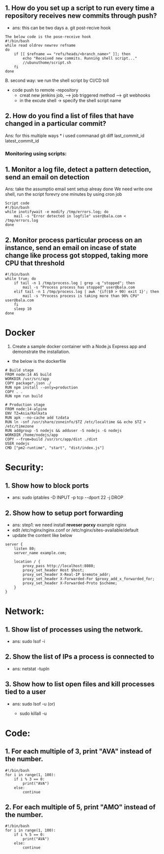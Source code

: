 ## 1. How do you set up a script to run every time a repository receives new commits through push?

* ans: this can be two days
    a. git post-recive hook
```
The below code is the pose-receive hook
#!/bin/bash
while read oldrev newrev refname
do
    if [[ $refname == "refs/heads/<branch_name>" ]]; then
        echo "Received new commits. Running shell script..."
        //ubunuthome/script.sh
    fi
done
```
  B. second way: we run the shell script by CI/CD toll
  * code push to remote -repository
    * creat new jenkins job, --> job triggered method --> git webhooks
     * in the excute shell -> specify the shell script name 
     
    
 ## 2. How do you find a list of files that have changed in a particular commit?
 Ans: for this multiple ways
     * i used commanad git diff last_commit_id latest_commit_id
     
 ### Monitoring using scripts:

## 1. Monitor a log file, detect a pattern detection, send an email on detection
Ans: take the assumptio email sent setup alreay done
  We need write one shell, run the script forevry one minutes by using cron job

```
Script code
#!/bin/bash
while inotifywait -e modify /tmp/errors.log; do
    mail -s "Error detected in logfile" user@bala.com < /tmp/errors.log
done
```
## 2. Monitor process particular process on an instance, send an email on incase of state change like process got stopped, taking more CPU that threshold
```
#!/bin/bash
while true; do
    if tail -n 1 /tmp/process.log | grep -q "stopped"; then
        mail -s "Process process has stopped" user@bala.com
    elif tail -n 1 /tmp/process.log | awk '{if($9 > 90) exit 1}'; then
        mail -s "Process process is taking more than 90% CPU" user@bala.com
    fi
    sleep 10
done
```

# Docker

1. Create a sample docker container with a Node.js Express app and demonstrate the installation.
* the below is the dockerfile
```
# Build stage
FROM node:14 AS build
WORKDIR /usr/src/app
COPY package*.json ./
RUN npm install --only=production
COPY . .
RUN npm run build

# Production stage
FROM node:14-alpine
ENV TZ=Asia/Kolkata
RUN apk --no-cache add tzdata
RUN ln -snf /usr/share/zoneinfo/$TZ /etc/localtime && echo $TZ > /etc/timezone
RUN addgroup -S nodejs && adduser -S nodejs -G nodejs
WORKDIR /home/nodejs/app
COPY --from=build /usr/src/app/dist ./dist
USER nodejs
CMD ["pm2-runtime", "start", "dist/index.js"]
```


# Security:
 ## 1. Show how to block ports
  * ans: sudo iptables -D INPUT -p tcp --dport 22 -j DROP
## 2. Show how to setup port forwarding
 * ans: step1: we need install __reveser porxy__ example nginx
 *  edit /etc/nginx/nginx.conf or /etc/nginx/sites-available/default
* update the content like  below

```
server {
    listen 80;
    server_name example.com;

    location / {
        proxy_pass http://localhost:8080;
        proxy_set_header Host $host;
        proxy_set_header X-Real-IP $remote_addr;
        proxy_set_header X-Forwarded-For $proxy_add_x_forwarded_for;
        proxy_set_header X-Forwarded-Proto $scheme;
    }
}
```
# Network:
## 1. Show list of processes using the network.
* ans: sudo lsof -i

## 2. Show the list of IPs a process is connected to
* ans: netstat -tupln
## 3. Show how to list open files and kill processes tied to a user
* ans: sudo lsof -u <username>  (or)
  * sudo killall -u <username>

# Code:
## 1. For each multiple of 3, print "AVA" instead of the number.
```
#!/bin/bash
for i in range(1, 100):
    if i % 3 == 0:
        print("AVA")
    else:
        continue
```

## 2. For each multiple of 5, print "AMO" instead of the number.
```
#!/bin/bash
for i in range(1, 100):
    if i % 5 == 0:
        print("AVA")
    else:
        continue
```
